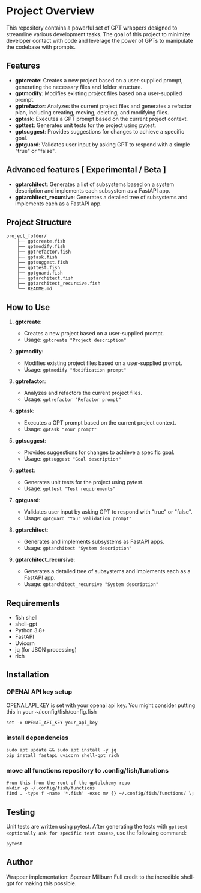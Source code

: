 # Project Overview

This repository contains a powerful set of GPT wrappers designed to streamline various development tasks. The goal of this project to minimize developer contact with code and leverage the power of GPTs to manipulate the codebase with prompts.

## Features

- **gptcreate**: Creates a new project based on a user-supplied prompt, generating the necessary files and folder structure.
- **gptmodify**: Modifies existing project files based on a user-supplied prompt.
- **gptrefactor**: Analyzes the current project files and generates a refactor plan, including creating, moving, deleting, and modifying files.
- **gptask**: Executes a GPT prompt based on the current project context.
- **gpttest**: Generates unit tests for the project using pytest.
- **gptsuggest**: Provides suggestions for changes to achieve a specific goal.
- **gptguard**: Validates user input by asking GPT to respond with a simple "true" or "false".

## Advanced features [ Experimental / Beta ] 
- **gptarchitect**: Generates a list of subsystems based on a system description and implements each subsystem as a FastAPI app.
- **gptarchitect_recursive**: Generates a detailed tree of subsystems and implements each as a FastAPI app.

## Project Structure

```
project_folder/
    ├── gptcreate.fish
    ├── gptmodify.fish
    ├── gptrefactor.fish
    ├── gptask.fish
    ├── gptsuggest.fish
    ├── gpttest.fish
    ├── gptguard.fish
    ├── gptarchitect.fish
    ├── gptarchitect_recursive.fish
    └── README.md
```
## How to Use

1. **gptcreate**:
   - Creates a new project based on a user-supplied prompt.
   - Usage: `gptcreate "Project description"`

2. **gptmodify**:
   - Modifies existing project files based on a user-supplied prompt.
   - Usage: `gptmodify "Modification prompt"`

3. **gptrefactor**:
   - Analyzes and refactors the current project files.
   - Usage: `gptrefactor "Refactor prompt"`

4. **gptask**:
   - Executes a GPT prompt based on the current project context.
   - Usage: `gptask "Your prompt"`

5. **gptsuggest**:
   - Provides suggestions for changes to achieve a specific goal.
   - Usage: `gptsuggest "Goal description"`

6. **gpttest**:
   - Generates unit tests for the project using pytest.
   - Usage: `gpttest "Test requirements"`

7. **gptguard**:
   - Validates user input by asking GPT to respond with "true" or "false".
   - Usage: `gptguard "Your validation prompt"`

8. **gptarchitect**:
   - Generates and implements subsystems as FastAPI apps.
   - Usage: `gptarchitect "System description"`

9. **gptarchitect_recursive**:
   - Generates a detailed tree of subsystems and implements each as a FastAPI app.
   - Usage: `gptarchitect_recursive "System description"`

## Requirements
- fish shell
- shell-gpt
- Python 3.8+
- FastAPI
- Uvicorn
- jq (for JSON processing)
- rich
  
## Installation
### OPENAI API key setup
OPENAI_API_KEY is set with your openai api key. You might consider putting this in your ~/.config/fish/config.fish
```
set -x OPENAI_API_KEY your_api_key
```
### install dependencies
```
sudo apt update && sudo apt install -y jq 
pip install fastapi uvicorn shell-gpt rich
```

### move all functions repository to .config/fish/functions
```
#run this from the root of the gptalchemy repo
mkdir -p ~/.config/fish/functions
find . -type f -name '*.fish' -exec mv {} ~/.config/fish/functions/ \;
```
## Testing

Unit tests are written using pytest. After generating the tests with `gpttest <optionally ask for specific test cases>`, use the following command:
```
pytest
```

## Author
Wrapper implementation: Spenser Millburn
Full credit to the incredible shell-gpt for making this possible. 
